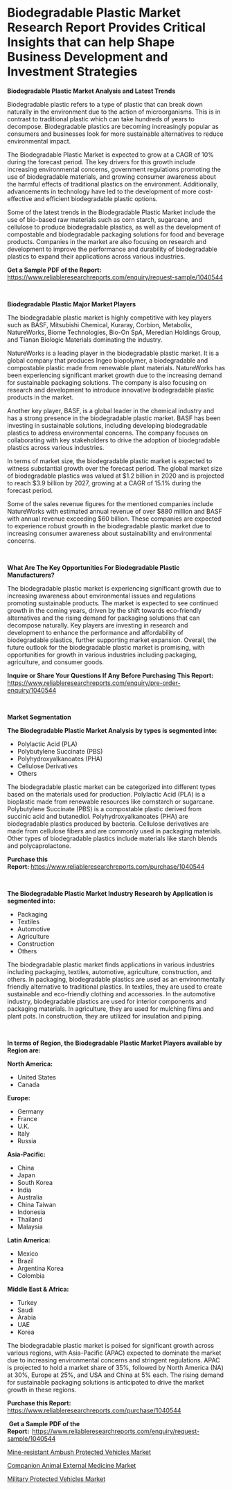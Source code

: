 <p><h1>Biodegradable Plastic Market Research Report Provides Critical Insights that can help Shape Business Development and Investment Strategies</h1></p><p><strong>Biodegradable Plastic Market Analysis and Latest Trends</strong></p>
<p><p>Biodegradable plastic refers to a type of plastic that can break down naturally in the environment due to the action of microorganisms. This is in contrast to traditional plastic which can take hundreds of years to decompose. Biodegradable plastics are becoming increasingly popular as consumers and businesses look for more sustainable alternatives to reduce environmental impact.</p><p>The Biodegradable Plastic Market is expected to grow at a CAGR of 10% during the forecast period. The key drivers for this growth include increasing environmental concerns, government regulations promoting the use of biodegradable materials, and growing consumer awareness about the harmful effects of traditional plastics on the environment. Additionally, advancements in technology have led to the development of more cost-effective and efficient biodegradable plastic options.</p><p>Some of the latest trends in the Biodegradable Plastic Market include the use of bio-based raw materials such as corn starch, sugarcane, and cellulose to produce biodegradable plastics, as well as the development of compostable and biodegradable packaging solutions for food and beverage products. Companies in the market are also focusing on research and development to improve the performance and durability of biodegradable plastics to expand their applications across various industries.</p></p>
<p><strong>Get a Sample PDF of the Report:&nbsp;</strong> <a href="https://www.reliableresearchreports.com/enquiry/request-sample/1040544">https://www.reliableresearchreports.com/enquiry/request-sample/1040544</a></p>
<p>&nbsp;</p>
<p><strong>Biodegradable Plastic Major Market Players</strong></p>
<p><p>The biodegradable plastic market is highly competitive with key players such as BASF, Mitsubishi Chemical, Kuraray, Corbion, Metabolix, NatureWorks, Biome Technologies, Bio-On SpA, Meredian Holdings Group, and Tianan Biologic Materials dominating the industry.</p><p>NatureWorks is a leading player in the biodegradable plastic market. It is a global company that produces Ingeo biopolymer, a biodegradable and compostable plastic made from renewable plant materials. NatureWorks has been experiencing significant market growth due to the increasing demand for sustainable packaging solutions. The company is also focusing on research and development to introduce innovative biodegradable plastic products in the market.</p><p>Another key player, BASF, is a global leader in the chemical industry and has a strong presence in the biodegradable plastic market. BASF has been investing in sustainable solutions, including developing biodegradable plastics to address environmental concerns. The company focuses on collaborating with key stakeholders to drive the adoption of biodegradable plastics across various industries.</p><p>In terms of market size, the biodegradable plastic market is expected to witness substantial growth over the forecast period. The global market size of biodegradable plastics was valued at $1.2 billion in 2020 and is projected to reach $3.9 billion by 2027, growing at a CAGR of 15.1% during the forecast period.</p><p>Some of the sales revenue figures for the mentioned companies include NatureWorks with estimated annual revenue of over $880 million and BASF with annual revenue exceeding $60 billion. These companies are expected to experience robust growth in the biodegradable plastic market due to increasing consumer awareness about sustainability and environmental concerns.</p></p>
<p>&nbsp;</p>
<p><strong>What Are The Key Opportunities For Biodegradable Plastic Manufacturers?</strong></p>
<p><p>The biodegradable plastic market is experiencing significant growth due to increasing awareness about environmental issues and regulations promoting sustainable products. The market is expected to see continued growth in the coming years, driven by the shift towards eco-friendly alternatives and the rising demand for packaging solutions that can decompose naturally. Key players are investing in research and development to enhance the performance and affordability of biodegradable plastics, further supporting market expansion. Overall, the future outlook for the biodegradable plastic market is promising, with opportunities for growth in various industries including packaging, agriculture, and consumer goods.</p></p>
<p><strong>Inquire or Share Your Questions If Any Before Purchasing This Report:</strong> <a href="https://www.reliableresearchreports.com/enquiry/pre-order-enquiry/1040544">https://www.reliableresearchreports.com/enquiry/pre-order-enquiry/1040544</a></p>
<p>&nbsp;</p>
<p><strong>Market Segmentation</strong></p>
<p><strong>The Biodegradable Plastic Market Analysis by types is segmented into:</strong></p>
<p><ul><li>Polylactic Acid (PLA)</li><li>Polybutylene Succinate (PBS)</li><li>Polyhydroxyalkanoates (PHA)</li><li>Cellulose Derivatives</li><li>Others</li></ul></p>
<p><p>The biodegradable plastic market can be categorized into different types based on the materials used for production. Polylactic Acid (PLA) is a bioplastic made from renewable resources like cornstarch or sugarcane. Polybutylene Succinate (PBS) is a compostable plastic derived from succinic acid and butanediol. Polyhydroxyalkanoates (PHA) are biodegradable plastics produced by bacteria. Cellulose derivatives are made from cellulose fibers and are commonly used in packaging materials. Other types of biodegradable plastics include materials like starch blends and polycaprolactone.</p></p>
<p><strong>Purchase this Report:&nbsp;</strong><a href="https://www.reliableresearchreports.com/purchase/1040544">https://www.reliableresearchreports.com/purchase/1040544</a></p>
<p>&nbsp;</p>
<p><strong>The Biodegradable Plastic Market Industry Research by Application is segmented into:</strong></p>
<p><ul><li>Packaging</li><li>Textiles</li><li>Automotive</li><li>Agriculture</li><li>Construction</li><li>Others</li></ul></p>
<p><p>The biodegradable plastic market finds applications in various industries including packaging, textiles, automotive, agriculture, construction, and others. In packaging, biodegradable plastics are used as an environmentally friendly alternative to traditional plastics. In textiles, they are used to create sustainable and eco-friendly clothing and accessories. In the automotive industry, biodegradable plastics are used for interior components and packaging materials. In agriculture, they are used for mulching films and plant pots. In construction, they are utilized for insulation and piping.</p></p>
<p>&nbsp;</p>
<p><strong>In terms of Region, the Biodegradable Plastic Market Players available by Region are:</strong></p>
<p>
    <p> <strong> North America: </strong>
        <ul>
            <li>United States</li>
            <li>Canada</li>
        </ul>
        </p> 
    <p> <strong> Europe: </strong>
        <ul>
            <li>Germany</li>
            <li>France</li>
            <li>U.K.</li>
            <li>Italy</li>
            <li>Russia</li>
        </ul>
        </p> 
    <p> <strong> Asia-Pacific: </strong>
        <ul>
            <li>China</li>
            <li>Japan</li>
            <li>South Korea</li>
            <li>India</li>
            <li>Australia</li>
            <li>China Taiwan</li>
            <li>Indonesia</li>
            <li>Thailand</li>
            <li>Malaysia</li>
        </ul>
        </p> 
    <p> <strong> Latin America: </strong>
        <ul>
            <li>Mexico</li>
            <li>Brazil</li>
            <li>Argentina Korea</li>
            <li>Colombia</li>
        </ul>
        </p> 
    <p> <strong> Middle East & Africa: </strong>
        <ul>
            <li>Turkey</li>
            <li>Saudi</li>
            <li>Arabia</li>
            <li>UAE</li>
            <li>Korea</li>
        </ul>
    </p>
    </p>
<p><p>The biodegradable plastic market is poised for significant growth across various regions, with Asia-Pacific (APAC) expected to dominate the market due to increasing environmental concerns and stringent regulations. APAC is projected to hold a market share of 35%, followed by North America (NA) at 30%, Europe at 25%, and USA and China at 5% each. The rising demand for sustainable packaging solutions is anticipated to drive the market growth in these regions.</p></p>
<p><strong>Purchase this Report: </strong><a href="https://www.reliableresearchreports.com/purchase/1040544">https://www.reliableresearchreports.com/purchase/1040544</a></p>
<p>&nbsp;<strong>Get a Sample PDF of the Report:&nbsp;&nbsp;</strong><a href="https://www.reliableresearchreports.com/enquiry/request-sample/1040544">https://www.reliableresearchreports.com/enquiry/request-sample/1040544</a></p>
<p><strong></strong></p>
<p><p><a href="https://view.publitas.com/reportprime-1/global-mine-resistant-ambush-protected-vehicles-market-by-types-applications-and-major-players-with-regional-growth-rate-analysis-and-development-situation-from-2023-to-2030/">Mine-resistant Ambush Protected Vehicles Market</a></p><p><a href="https://view.publitas.com/reportprime-1/companion-animal-external-medicine-market-share-market-new-trends-analysis-report-by-type-by-application-by-end-use-by-region-and-segment-forecasts-2023-2030/">Companion Animal External Medicine Market</a></p><p><a href="https://view.publitas.com/reportprime-1/military-protected-vehicles-market-research-report-reveals-the-latest-trends-and-opportunities-of-this-market-for-period-from-2023-2030/">Military Protected Vehicles Market</a></p></p>